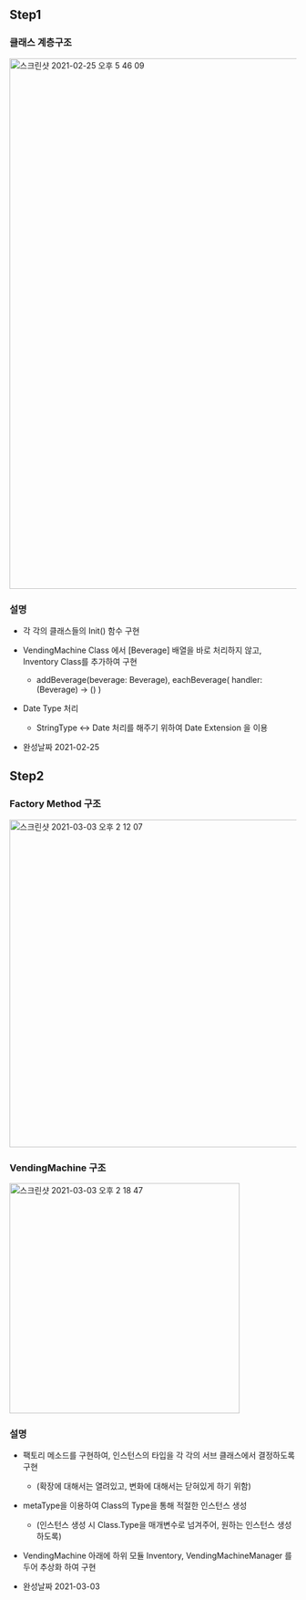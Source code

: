 ## Step1

### 클래스 계층구조
<img width="931" alt="스크린샷 2021-02-25 오후 5 46 09" src="https://user-images.githubusercontent.com/69951890/109127086-59790a00-7791-11eb-8aac-e2f731b3ba31.png">

### 설명
* 각 각의 클래스들의 Init() 함수 구현
* VendingMachine Class 에서 [Beverage] 배열을 바로 처리하지 않고, Inventory Class를 추가하여 구현
    * addBeverage(beverage: Beverage), eachBeverage( handler: (Beverage) ->  () )
* Date Type 처리
    * StringType <-> Date 처리를 해주기 위하여 Date Extension 을 이용 

* 완성날짜 2021-02-25

## Step2

### Factory Method 구조

<img width="575" alt="스크린샷 2021-03-03 오후 2 12 07" src="[https://user-images.githubusercontent.com/69951890/109756036-7ba7d780-7c2a-11eb-8ca4-bbf02c4be78b.png](https://user-images.githubusercontent.com/69951890/109756036-7ba7d780-7c2a-11eb-8ca4-bbf02c4be78b.png)">

### VendingMachine 구조

<img width="404" alt="스크린샷 2021-03-03 오후 2 18 47" src="[https://user-images.githubusercontent.com/69951890/109756481-61222e00-7c2b-11eb-80ee-f8de9b335355.png](https://user-images.githubusercontent.com/69951890/109756481-61222e00-7c2b-11eb-80ee-f8de9b335355.png)">

### 설명

- 팩토리 메소드를 구현하여, 인스턴스의 타입을 각 각의 서브 클래스에서 결정하도록 구현
    - (확장에 대해서는 열려있고, 변화에 대해서는 닫혀있게 하기 위함)
- metaType을 이용하여 Class의 Type을 통해 적절한 인스턴스 생성
    - (인스턴스 생성 시 Class.Type을 매개변수로 넘겨주어, 원하는 인스턴스 생성하도록)
- VendingMachine 아래에 하위 모듈 Inventory, VendingMachineManager 를 두어 추상화 하여 구현

- 완성날짜 2021-03-03
